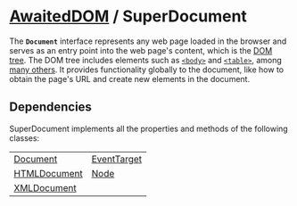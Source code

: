 # [AwaitedDOM](/docs/basic-interfaces/awaited-dom) <span>/</span> SuperDocument

<div class='overview'><span class="seoSummary">The <strong><code>Document</code></strong> interface represents any web page loaded in the browser and serves as an entry point into the web page's content, which is the <a href="/en-US/docs/Using_the_W3C_DOM_Level_1_Core">DOM tree</a>.</span> The DOM tree includes elements such as <a href="/en-US/docs/Web/HTML/Element/body" title="The HTML <body> Element represents the content of an HTML&nbsp;document. There can be only one <body> element in a document."><code>&lt;body&gt;</code></a> and <a href="/en-US/docs/Web/HTML/Element/table" title="The HTML <table> element represents tabular data — that is, information presented in a two-dimensional table comprised of rows and columns of cells containing data."><code>&lt;table&gt;</code></a>, among <a href="/en-US/docs/Web/HTML/Element">many others</a>. It provides functionality globally to the document, like how to obtain the page's URL and create new elements in the document.</div>

## Dependencies


SuperDocument implements all the properties and methods of the following classes:

 |   |   | 
 | --- | --- | 
 | [Document](./document) | [EventTarget](./event-target)
[HTMLDocument](./html-document) | [Node](./node)
[XMLDocument](./xml-document) |  | 
